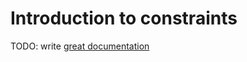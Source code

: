 # Introduction to constraints

TODO: write [great documentation](http://jacobian.org/writing/what-to-write/)
